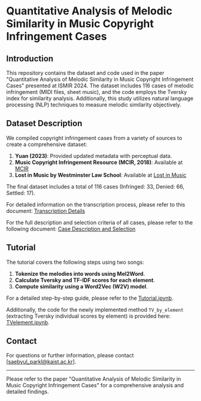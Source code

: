# Quantitative Analysis of Melodic Similarity in Music Copyright Infringement Cases

## Introduction

This repository contains the dataset and code used in the paper "Quantitative Analysis of Melodic Similarity in Music Copyright Infringement Cases" presented at ISMIR 2024. The dataset includes 116 cases of melodic infringement (MIDI files, sheet music), and the code employs the Tversky index for similarity analysis. Additionally, this study utilizes natural language processing (NLP) techniques to measure melodic similarity objectively.

## Dataset Description

We compiled copyright infringement cases from a variety of sources to create a comprehensive dataset:

1. **Yuan (2023)**: Provided updated metadata with perceptual data.
2. **Music Copyright Infringement Resource (MCIR, 2018)**: Available at [MCIR](https://blogs.law.gwu.edu/mcir/)
3. **Lost in Music by Westminster Law School**: Available at [Lost in Music](https://www.lostinmusic.org/)

The final dataset includes a total of 116 cases (Infringed: 33, Denied: 66, Settled: 17).

For detailed information on the transcription process, please refer to this document: [Transcription Details](https://docs.google.com/document/d/1LxcY9rqn1MepNODICntibbvZvVgO7M4fb09eALphJTE/edit)

For the full description and selection criteria of all cases, please refer to the following document: [Case Description and Selection](https://docs.google.com/spreadsheets/d/1eBYHDWRLVL-3-Ze28-dyPLcJHIEUETiFUZzf_fGZ6uU/edit?usp=sharing)

## Tutorial
The tutorial covers the following steps using two songs:

1. **Tokenize the melodies into words using Mel2Word**.
2. **Calculate Tversky and TF-IDF scores for each element**.
3. **Compute similarity using a Word2Vec (W2V) model**.

For a detailed step-by-step guide, please refer to the [Tutorial.ipynb](Tutorial.ipynb).

Additionally, the code for the newly implemented method `TV_by_element` (extracting Tversky individual scores by element) is provided here: [TVelement.ipynb](TVelement.ipynb).

## Contact
For questions or further information, please contact [saebyul_parkl@kaist.ac.kr].

---

Please refer to the paper "Quantitative Analysis of Melodic Similarity in Music Copyright Infringement Cases" for a comprehensive analysis and detailed findings.
